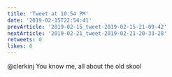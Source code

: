 ```yaml
---
title: 'Tweet at 10:54 PM'
date: '2019-02-15T22:54:41'
prevArticle: '2019-02-15_tweet-2019-02-15-21-09-42'
nextArticle: '2019-02-21_tweet-2019-02-21-20-33-28'
retweets: 0
likes: 0
---
```

@clerkinj You know me, all about the old skool